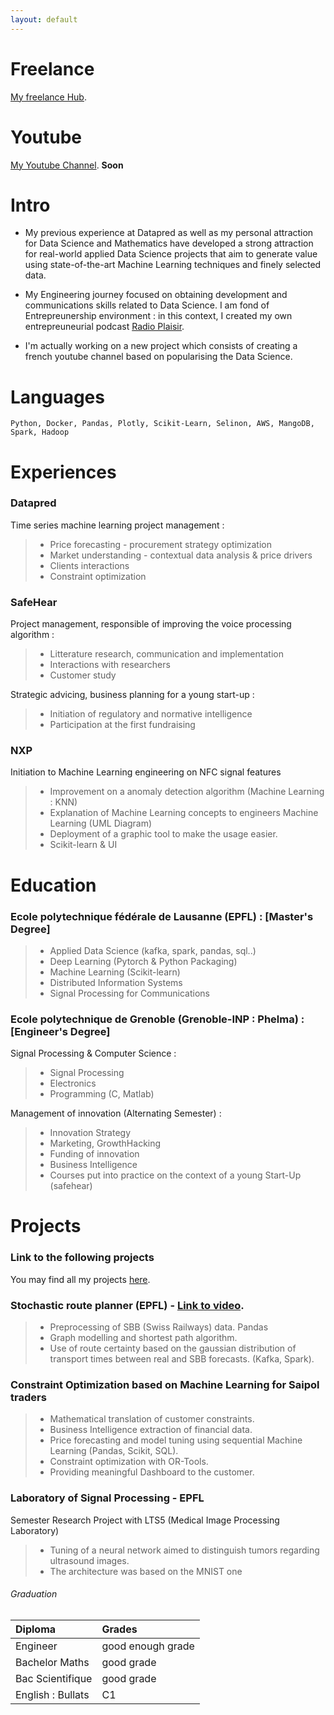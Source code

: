 ```yaml
---
layout: default
---
```


# Freelance

[My freelance Hub](./freelance.html).

# Youtube

[My Youtube Channel](https://www.youtube.com/channel/UCLUgCto6HzK2Dcrc9Trx17g).
**Soon**

# Intro

- My previous experience at Datapred as well as my personal attraction for Data Science and Mathematics have developed a strong attraction for real-world applied Data Science projects that aim to generate value using state-of-the-art Machine Learning techniques and finely selected data.

- My Engineering journey focused on obtaining development and communications skills related to Data Science. I am fond of Entrepreunership environment : in this context, I created my own entrepreuneurial podcast [Radio Plaisir](https://www.youtube.com/channel/UCMYQsRyZQ1tSosW9qF9N4zg).

- I'm actually working on a new project which consists of creating a french youtube channel based on popularising the Data Science.

# Languages

```
Python, Docker, Pandas, Plotly, Scikit-Learn, Selinon, AWS, MangoDB, Spark, Hadoop
```

# Experiences

### Datapred

Time series machine learning project management :

> * Price forecasting - procurement strategy optimization
> * Market understanding - contextual data analysis & price drivers
> * Clients interactions
> * Constraint optimization

### SafeHear

Project management, responsible of improving the voice processing algorithm :

> * Litterature research, communication and implementation
> * Interactions with researchers
> * Customer study

Strategic advicing, business planning for a young start-up :

> * Initiation of regulatory and normative intelligence
> * Participation at the first fundraising

### NXP

Initiation to Machine Learning engineering on NFC signal features

> * Improvement on a anomaly detection algorithm (Machine Learning : KNN)
> * Explanation of Machine Learning concepts to engineers Machine Learning (UML Diagram)
> * Deployment of a graphic tool to make the usage easier.
> * Scikit-learn & UI

# Education

### Ecole polytechnique fédérale de Lausanne (EPFL) : [Master's Degree]

> * Applied Data Science (kafka, spark, pandas, sql..)
> * Deep Learning (Pytorch & Python Packaging)
> * Machine Learning (Scikit-learn)
> * Distributed Information Systems
> * Signal Processing for Communications

### Ecole polytechnique de Grenoble (Grenoble-INP : Phelma) : [Engineer's Degree]

Signal Processing & Computer Science :

> * Signal Processing
> * Electronics
> * Programming (C, Matlab)

Management of innovation (Alternating Semester) :

> * Innovation Strategy
> * Marketing, GrowthHacking
> * Funding of innovation
> * Business Intelligence
> * Courses put into practice on the context of a young Start-Up (safehear)

# Projects

### Link to the following projects

You may find all my projects [here](https://github.com/matthieusaussaye/Clustering-Movielens/commits?author=matthieusaussaye).

### Stochastic route planner (EPFL) - [Link to video](https://www.youtube.com/watch?v=Yy0noW0KA8k&feature=youtu.be).


> - Preprocessing of SBB (Swiss Railways) data. Pandas
> - Graph modelling and shortest path algorithm.
> - Use of route certainty based on the gaussian distribution of transport times between real and SBB forecasts. (Kafka, Spark).

### Constraint Optimization based on Machine Learning for Saipol traders

> - Mathematical translation of customer constraints.
> - Business Intelligence extraction of financial data.
> - Price forecasting and model tuning using sequential Machine Learning (Pandas, Scikit, SQL).
> - Constraint optimization with OR-Tools.
> - Providing meaningful Dashboard to the customer.

### Laboratory of Signal Processing - EPFL

Semester Research Project with LTS5 (Medical Image Processing Laboratory)
> * Tuning of a neural network aimed to distinguish tumors regarding ultrasound images.
> * The architecture was based on the MNIST one

###### Graduation

| Diploma          | Grades           |
|:-----------------|:-----------------|
| Engineer         | good enough grade|
| Bachelor Maths   | good grade       |
| Bac Scientifique | good grade       | 
| English : Bullats| C1               | 
